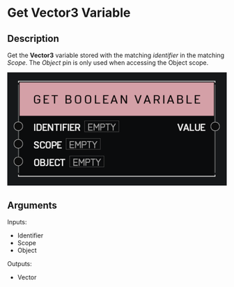 # Get Vector3 Variable

## Description

Get the **Vector3** variable stored with the matching _identifier_ in the matching _Scope_. The _Object_ pin is only used when accessing the Object scope.

![Get Vector3 Variable](../../.gitbook\assets\images\scripting\variables-advanced\get-boolean-variable.png)

## Arguments

Inputs:

* Identifier
* Scope
* Object

Outputs:

* Vector
